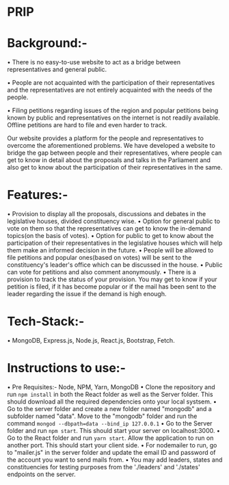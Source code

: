 # PRIP

# Background:-
• There is no easy-to-use website to act as a bridge between representatives and general public.

• People are not acquainted with the participation of their representatives and the representatives are not entirely acquainted with the needs of the people.

• Filing petitions regarding issues of the region and popular petitions being known by public and representatives on the internet is not readily available. Offline petitions are hard to file and even harder to track.

Our website provides a platform for the people and representatives to overcome the aforementioned problems. We have developed a website to bridge the gap between people and their representatives, where people can get to know in detail about the proposals and talks in the Parliament and also get to know about the participation of their representatives in the same.

# Features:-
• Provision to display all the proposals, discussions and debates in the legislative houses, divided constituency wise.
• Option for general public to vote on them so that the representatives can get to know the in-demand topics(on the basis of votes).
• Option for public to get to know about the participation of their representatives in the legislative houses which will help them make an informed decision in the future. 
• People will be allowed to file petitions and popular ones(based on votes) will be sent to the constituency's leader's office which can be discussed in the house. 
• Public can vote for petitions and also comment anonymously. 
• There is a provision to track the status of your provision. You may get to know if your petition is filed, if it has become popular or if the mail has been sent to the leader regarding the issue if the demand is high enough.

# Tech-Stack:-
• MongoDB, Express.js, Node.js, React.js, Bootstrap, Fetch.

# Instructions to use:-
• Pre Requisites:- Node, NPM, Yarn, MongoDB
• Clone the repository and run ```npm install``` in both the React folder as well as the Server folder. This should download all the required dependencies onto your local systsem.
• Go to the server folder and create a new folder named "mongodb" and a subfolder named "data". Move to the "mongodb" folder and run the command ```mongod --dbpath=data --bind_ip 127.0.0.1```
• Go to the Server folder and run ```npm start```. This should start your server on localhost:3000.
• Go to the React folder and run ```yarn start```. Allow the application to run on another port. This should start your client side.
• For nodemailer to run, go to "mailer.js" in the server folder and update the email ID and password of the account you want to send mails from.
• You may add leaders, states and constituencies for testing purposes from the './leaders' and './states' endpoints on the server.
